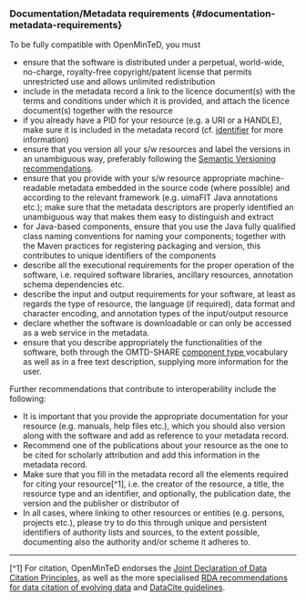 ### ****Documentation/Metadata requirements**** {#documentation-metadata-requirements}

To be fully compatible with OpenMinTeD, you must

*   ensure that the software is distributed under a perpetual, world-wide, no-charge, royalty-free copyright/patent license that permits unrestricted use and allows unlimited redistribution
*   include in the metadata record a link to the licence document(s) with the terms and conditions under which it is provided, and attach the licence document(s) together with the resource
*   if you already have a PID for your resource (e.g. a URI or a HANDLE), make sure it is included in the metadata record (cf. [identifier](/publications_identifier.md) for more information)
*   ensure that you version all your s/w resources and label the versions in an unambiguous way, preferably following the [Semantic Versioning recommendations](http://semver.org).
*   ensure that you provide with your s/w resource appropriate machine-readable metadata embedded in the source code (where possible) and according to the relevant framework (e.g. uimaFIT Java annotations etc.); make sure that the metadata descriptors are properly identified an unambiguous way that makes them easy to distinguish and extract
*   for Java-based components, ensure that you use the Java fully qualified class naming conventions for naming your components; together with the Maven practices for registering packaging and version, this contributes to unique identifiers of the components
*   describe all the executional requirements for the proper operation of the software, i.e. required software libraries, ancillary resources, annotation schema dependencies etc.
*   describe the input and output requirements for your software, at least as regards the type of resource, the language (if required), data format and character encoding, and annotation types of the input/output resource
*   declare whether the software is downloadable or can only be accessed as a web service in the metadata.
*   ensure that you describe appropriately the functionalities of the software, both through the OMTD-SHARE [component type ](/components_componentType.md)vocabulary as well as in a free text description, supplying more information for the user.

Further recommendations that contribute to interoperability include the following:

*   It is important that you provide the appropriate documentation for your resource (e.g. manuals, help files etc.), which you should also version along with the software and add as reference to your metadata record.
*   Recommend one of the publications about your resource as the one to be cited for scholarly attribution and add this information in the metadata record.
*   Make sure that you fill in the metadata record all the elements required for citing your resource[^1], i.e. the creator of the resource, a title, the resource type and an identifier, and optionally, the publication date, the version and the publisher or distributor of
*   In all cases, where linking to other resources or entities (e.g. persons, projects etc.), please try to do this through unique and persistent identifiers of authority lists and sources, to the extent possible, documenting also the authority and/or scheme it adheres to.

*********************

[^1] For citation, OpenMinTeD endorses the [Joint Declaration of Data Citation Principles](https://www.force11.org/group/joint-declaration-data-citation-principles-final), as well as the more specialised [RDA recommendations for data citation of evolving data](https://www.rd-alliance.org/system/files/RDA-DC-Recommendations_151020.pdf) and [DataCite guidelines](https://www.datacite.org/cite-your-data.html).
